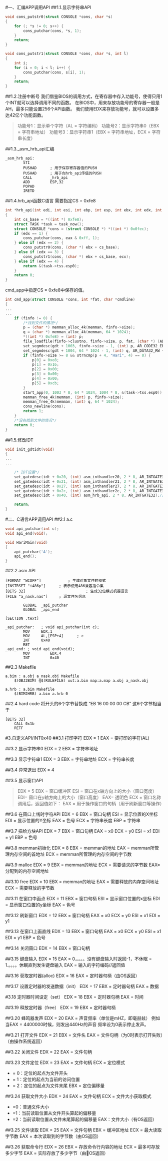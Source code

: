 #一、汇编APP调用API
##1.1.显示字符串API


```cpp
void cons_putstr0(struct CONSOLE *cons, char *s)
{
    for (; *s != 0; s++) {
        cons_putchar(cons, *s, 1);
    }
    return;
}

void cons_putstr1(struct CONSOLE *cons, char *s, int l)
{
    int i;
    for (i = 0; i < l; i++) {
        cons_putchar(cons, s[i], 1);
    }
    return;
}
```

##1.2.注册中断号
我们借鉴BIOS的调用方式，在寄存器中存入功能号，使得只用1个INT就可以选择调用不同的函数。
在BIOS中，用来存放功能号的寄存器一般是AH，最多只能设置256个API函数。
我们使用EDX来存放功能号，就可以设置多达42亿个功能函数。

> 功能号1：显示单个字符（AL = 字符编码）
> 功能号2：显示字符串0（EBX = 字符串地址）
> 功能号3：显示字符串1（EBX = 字符串地址，ECX = 字符串长度）


##1.3._asm_hrb_api汇编
```
_asm_hrb_api:
        STI
        PUSHAD      ; 用于保存寄存器值的PUSH
        PUSHAD      ; 用于向hrb_api传值的PUSH
        CALL        _hrb_api
        ADD         ESP,32
        POPAD
        IRETD
```

##1.4.hrb_api函数C语言
需要指定CS = 0xfe8

```cpp
int *hrb_api(int edi, int esi, int ebp, int esp, int ebx, int edx, int ecx, int eax)
{
    int cs_base = *((int *) 0xfe8);
    struct TASK *task = task_now();
    struct CONSOLE *cons = (struct CONSOLE *) *((int *) 0x0fec);
    if (edx == 1) {
        cons_putchar(cons, eax & 0xff, 1);
    } else if (edx == 2) {
        cons_putstr0(cons, (char *) ebx + cs_base);
    } else if (edx == 3) {
        cons_putstr1(cons, (char *) ebx + cs_base, ecx);
    } else if (edx == 4) {
        return &(task->tss.esp0);
    }
    return 0;
}
```

cmd_app中指定CS = 0xfe8中保存的值。

```cpp
int cmd_app(struct CONSOLE *cons, int *fat, char *cmdline)
{
...
...
    if (finfo != 0) {
        /*找到文件的情况*/
        p = (char *) memman_alloc_4k(memman, finfo->size);
        q = (char *) memman_alloc_4k(memman, 64 * 1024);
        *((int *) 0xfe8) = (int) p;
        file_loadfile(finfo->clustno, finfo->size, p, fat, (char *) (ADR_DISKIMG + 0x003e00));
        set_segmdesc(gdt + 1003, finfo->size - 1, (int) p, AR_CODE32_ER + 0x60);
        set_segmdesc(gdt + 1004, 64 * 1024 - 1, (int) q, AR_DATA32_RW + 0x60);
        if (finfo->size >= 8 && strncmp(p + 4, "Hari", 4) == 0) {
            p[0] = 0xe8;
            p[1] = 0x16;
            p[2] = 0x00;
            p[3] = 0x00;
            p[4] = 0x00;
            p[5] = 0xcb;
        }
        start_app(0, 1003 * 8, 64 * 1024, 1004 * 8, &(task->tss.esp0));
        memman_free_4k(memman, (int) p, finfo->size);
        memman_free_4k(memman, (int) q, 64 * 1024);
        cons_newline(cons);
        return 1;
    }
    /*没有找到文件的情况*/
    return 0;
}
```

##1.5.修改IDT
```cpp
void init_gdtidt(void)
{
...
...

    /* IDT设置*/
    set_gatedesc(idt + 0x20, (int) asm_inthandler20, 2 * 8, AR_INTGATE32);
    set_gatedesc(idt + 0x21, (int) asm_inthandler21, 2 * 8, AR_INTGATE32);
    set_gatedesc(idt + 0x27, (int) asm_inthandler27, 2 * 8, AR_INTGATE32);
    set_gatedesc(idt + 0x2c, (int) asm_inthandler2c, 2 * 8, AR_INTGATE32);
    set_gatedesc(idt + 0x40, (int) asm_hrb_api, 2 * 8, AR_INTGATE32);//here

    return;
}
```

#二、C语言APP调用API
##2.1 a.c

```cpp
void api_putchar(int c);
void api_end(void);

void HariMain(void)
{
    api_putchar('A');
    api_end();
}
```

##2.2 asm API

```
[FORMAT "WCOFF"]            ; 生成对象文件的模式
[INSTRSET "i486p"]      ; 表示使用486兼容指令集
[BITS 32]                           ; 生成32位模式机器语言
[FILE "a_nask.nas"]     ; 源文件名信息

        GLOBAL  _api_putchar
        GLOBAL  _api_end

[SECTION .text]

_api_putchar:   ; void api_putchar(int c);
        MOV     EDX,1
        MOV     AL,[ESP+4]      ; c
        INT     0x40
        RET
_api_end: ; void api_end(void);
        MOV         EDX,4
        INT         0x40
```

##2.3 Makefile

```
a.bim : a.obj a_nask.obj Makefile
    $(OBJ2BIM) @$(RULEFILE) out:a.bim map:a.map a.obj a_nask.obj

a.hrb : a.bim Makefile
    $(BIM2HRB) a.bim a.hrb 0
```

##2.4 hard code
将开头的6个字节替换成 “EB 16 00 00 00 CB”
这6个字节相当于

```
[BITS 32]
	CALL 0x1b
	RETF
```

#3.自定义API/INT0x40
##3.1 打印字符
EDX = 1
EAX = 要打印的字符(AL)

##3.2 显示字符串0
EDX = 2
EBX = 字符串地址

##3.3 显示字符串1
EDX = 3
EBX = 字符串地址
ECX = 字符串长度

##3.4 异常退出
EDX = 4

##3.5 显示窗口API
> EDX = 5
> EBX = 窗口缓冲区
> ESI = 窗口在x轴方向上的大小（窗口宽度）
> EDI= 窗口在y轴方向上的大小（窗口高度）
> EAX= 透明色
> ECX = 窗口名称
> 调用后，返回值如下：
> EAX = 用于操作窗口的句柄（用于刷新窗口等操作）

##3.6 在窗口上线时字符API
EDX = 6
EBX = 窗口句柄
ESI = 显示位置的X坐标
EDI = 显示位置的Y坐标
EAX = 色号
ECX = 字符串长度
EBP = 字符串

##3.7 描绘方块API
EDX = 7
EBX = 窗口句柄
EAX = x0
ECX = y0
ESI = x1
EDI = y1
EBP = 色号

##3.8 memman初始化
EDX = 8
EBX = memman的地址
EAX = memman所管理内存空间的首地址
ECX = memman所管理的内存空间的字节数

##3.9 malloc
EDX = 9
EBX = memman的地址
ECX = 需要请求的字节数
EAX= 分配到的内存空间地址

##3.10 free
EDX = 10
EBX = memman的地址
EAX = 需要释放的内存空间地址
ECX = 需要释放的字节数

##3.11 在窗口中画点
EDX = 11
EBX = 窗口句柄
ESI = 显示窗口位置的x坐标
EDI = 显示窗口位置的y坐标
EAX = 色号

##3.12 刷新窗口
EDX = 12
EBX = 窗口句柄
EAX = x0
ECX = y0
ESI = x1
EDI = y1

##3.13 在窗口上画直线
EDX = 13
EBX = 窗口句柄
EAX = x0
ECX = y0
ESI = x1
EDI = y1
EBP = 色号

##3.14 关闭窗口
EDX = 14
EBX = 窗口句柄

##3.15 键盘输入
EDX = 15
EAX = 0.。。。。没有键盘输入时返回-1，不休眠
       = 1.。。。。休眠直到发生键盘输入
EAX = 输入的字符编码//返回值

##3.16 获取定时器(alloc)
EDX = 16
EAX = 定时器句柄（由OS返回）

##3.17 设置定时器的发送数据（init）
EDX = 17
EBX = 定时器句柄
EAX = 数据

#3.18 定时器时间设定（set）
EDX = 18
EBX = 定时器句柄
EAX = 时间

##3.19 释放定时器（free）
EDX = 19
EBX = 定时器句柄

##3.20 蜂鸣器发声
EDX = 20
EAX = 声音频率（单位是mHZ，即毫赫兹）
例如当EAX = 4400000时候，则发出440Hz的声音
频率设为0表示停止发声。

##3.21 打开文件
EDX =  21
EBX = 文件名
EAX = 文件句柄（为0时表示打开失败）（由操作系统返回）

##3.22 关闭文件
EDX = 22
EAX  = 文件句柄

##3.23 文件定位
EDX = 23
EAX  = 文件句柄
ECX = 定位模式
* = 0：定位的起点为文件开头
* = 1：定位的起点为当前的访问位置
* = 2：定位的起点为文件末尾
EBX = 定位偏移量

##3.24 获取文件大小
EDX = 24
EAX  = 文件句柄
ECX = 文件大小获取模式
* =0：普通文件大小
* =1：当前读取位置从文件开头算起的偏移量
* =2：当前读取位置从文件末尾算起的偏移量
EAX：文件大小（有OS返回）

##3.25 文件读取
EDX = 25
EAX  = 文件句柄
EBX = 缓冲区地址
ECX = 最大读取字节数
EAX = 本次读取到的字节数（由OS返回）

##3.26 获取命令行
EDX = 26
EBX = 存放命令行内容的地址
ECX = 最多可存放多少字节
EAX = 实际存放了多少字节（由OS返回）